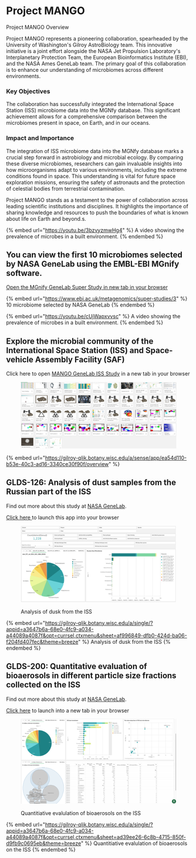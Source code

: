 # Project MANGO

Project MANGO Overview

Project MANGO represents a pioneering collaboration, spearheaded by the University of Washington's Gilroy AstroBiology team. This innovative initiative is a joint effort alongside the NASA Jet Propulsion Laboratory's Interplanetary Protection Team, the European Bioinformatics Institute (EBI), and the NASA Ames GeneLab team. The primary goal of this collaboration is to enhance our understanding of microbiomes across different environments.

### Key Objectives

The collaboration has successfully integrated the International Space Station (ISS) microbiome data into the MGNfy database. This significant achievement allows for a comprehensive comparison between the microbiomes present in space, on Earth, and in our oceans.

### Impact and Importance

The integration of ISS microbiome data into the MGNfy database marks a crucial step forward in astrobiology and microbial ecology. By comparing these diverse microbiomes, researchers can gain invaluable insights into how microorganisms adapt to various environments, including the extreme conditions found in space. This understanding is vital for future space exploration missions, ensuring the safety of astronauts and the protection of celestial bodies from terrestrial contamination.

Project MANGO stands as a testament to the power of collaboration across leading scientific institutions and disciplines. It highlights the importance of sharing knowledge and resources to push the boundaries of what is known about life on Earth and beyond.s.

{% embed url="https://youtu.be/3bzvyzmwHg4" %}
&#x20;A video showing the prevalence of microbes in a built environment.
{% endembed %}

## You can view the first 10 microbiomes selected by NASA GeneLab using the EMBL-EBI MGnify software.  <a href="#h.6720nbam36y2_l" id="h.6720nbam36y2_l"></a>

[Open the MGnify GeneLab Super Study in new tab in your browser](https://www.ebi.ac.uk/metagenomics/super-studies/3)

{% embed url="https://www.ebi.ac.uk/metagenomics/super-studies/3" %}
10 microbiome selected by NASA GeneLab&#x20;
{% endembed %}

{% embed url="https://youtu.be/cUjWapxvvsc" %}
A video showing the prevalence of microbes in a built environment.
{% endembed %}

## Explore the microbial community of the International Space Station (ISS) and Space-vehicle Assembly Facility (SAF) <a href="#h.65p5735u9snz_l" id="h.65p5735u9snz_l"></a>

Click here to open [MANGO GeneLab ISS Study](https://gilroy-qlik.botany.wisc.edu/a/sense/app/ea54d110-b53e-40c3-ad16-3340ce30f90f/overview) in a new tab in your browser

<figure><img src="../.gitbook/assets/image (1) (1) (1) (1) (1) (1) (1) (1) (1) (1).png" alt=""><figcaption></figcaption></figure>

{% embed url="https://gilroy-qlik.botany.wisc.edu/a/sense/app/ea54d110-b53e-40c3-ad16-3340ce30f90f/overview" %}

## &#x20;<a href="#h.ar5crtdux1p3_l" id="h.ar5crtdux1p3_l"></a>

## GLDS-126: Analysis of dust samples from the Russian part of the ISS <a href="#h.ar5crtdux1p3_l" id="h.ar5crtdux1p3_l"></a>

Find out more about this study at [NASA GeneLab](https://genelab-data.ndc.nasa.gov/genelab/accession/GLDS-126/).

[Click here ](https://gilroy-qlik.botany.wisc.edu/a/single/?appid=a3647b6a-68e0-4fc9-a034-a44089a4087f\&opt=currsel,ctxmenu\&sheet=af996849-dfb0-424d-ba06-f204fd407fec\&theme=breeze)to launch this app into your browser

<figure><img src="../.gitbook/assets/image (1) (1) (1) (1) (1) (1) (1) (1) (1) (1) (1).png" alt=""><figcaption><p>Analysis of dusk from the ISS</p></figcaption></figure>

{% embed url="https://gilroy-qlik.botany.wisc.edu/a/single/?appid=a3647b6a-68e0-4fc9-a034-a44089a4087f&opt=currsel,ctxmenu&sheet=af996849-dfb0-424d-ba06-f204fd407fec&theme=breeze" %}
Analysis of dusk from the ISS
{% endembed %}

## &#x20;<a href="#h.8zpfbd2v0dt0_l" id="h.8zpfbd2v0dt0_l"></a>

## GLDS-200: Quantitative evaluation of bioaerosols in different particle size fractions collected on the ISS <a href="#h.8zpfbd2v0dt0_l" id="h.8zpfbd2v0dt0_l"></a>

Find out more about this study at [NASA GeneLab](https://genelab-data.ndc.nasa.gov/genelab/accession/GLDS-200/).

[Click here](https://gilroy-qlik.botany.wisc.edu/a/single/?appid=a3647b6a-68e0-4fc9-a034-a44089a4087f\&opt=currsel,ctxmenu\&sheet=ad39ee26-6c8b-4715-850f-d9fb9c0695eb\&theme=breeze) to launch into a new tab in your browser

<figure><img src="../.gitbook/assets/image (2) (1) (1) (1) (1) (1) (1) (1) (1).png" alt=""><figcaption><p>Quantitiative evalulation of bioaerosols on the ISS</p></figcaption></figure>

{% embed url="https://gilroy-qlik.botany.wisc.edu/a/single/?appid=a3647b6a-68e0-4fc9-a034-a44089a4087f&opt=currsel,ctxmenu&sheet=ad39ee26-6c8b-4715-850f-d9fb9c0695eb&theme=breeze" %}
Quantitiative evalulation of bioaerosols on the ISS
{% endembed %}

## &#x20;<a href="#h.6720nbam36y2_l" id="h.6720nbam36y2_l"></a>

